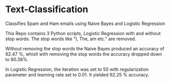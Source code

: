 # Text-Classification
Classifies Spam and Ham emails using Naive Bayes and Logistic Regression

This Repo contains 3 Python scripts, Logistic Regression with and without stop words. The stop words like "I, The, am etc." are removed.

Without removing the stop words the Naive Bayes produced an accuracy of 92.47 %, whislt with removing the stop words the accuracy dropped down to 90.38%.

In Logistic Regression, the iteration was set to 50 with regularization parameter and learning rate set to 0.01. It yielded 92.25 % accuracy.

